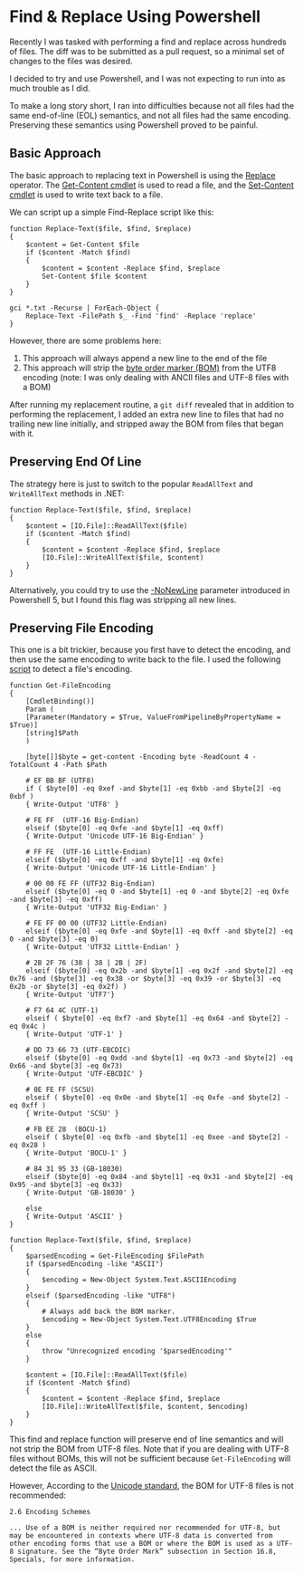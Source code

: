 <h1>Find & Replace Using Powershell</h1>

Recently I was tasked with performing a find and replace across hundreds of files. The diff was to be submitted as a pull request, so a minimal set of changes to the files was desired.

I decided to try and use Powershell, and I was not expecting to run into as much trouble as I did.
 
To make a long story short, I ran into difficulties because not all files had the same end-of-line (EOL) semantics, and not all files had the same encoding. Preserving these semantics using Powershell proved to be painful.

<h2>Basic Approach</h2>

The basic approach to replacing text in Powershell is using the [Replace](https://blogs.technet.microsoft.com/heyscriptingguy/2011/03/21/use-powershell-to-replace-text-in-strings/) operator. The [Get-Content cmdlet](https://msdn.microsoft.com/en-us/powershell/reference/5.0/microsoft.powershell.management/get-content) is used to read a file, and the [Set-Content cmdlet](https://msdn.microsoft.com/en-us/powershell/reference/5.1/microsoft.powershell.management/set-content) is used to write text back to a file.

We can script up a simple Find-Replace script like this:

```
function Replace-Text($file, $find, $replace)
{
    $content = Get-Content $file
    if ($content -Match $find)
    {
        $content = $content -Replace $find, $replace
        Set-Content $file $content 
    }
}

gci *.txt -Recurse | ForEach-Object { 
    Replace-Text -FilePath $_ -Find 'find' -Replace 'replace' 
}
```

However, there are some problems here:
1) This approach will always append a new line to the end of the file
2) This approach will strip the [byte order marker (BOM)](https://en.wikipedia.org/wiki/Byte_order_mark) from the UTF8 encoding (note: I was only dealing with ANCII files and UTF-8 files with a BOM)

After running my replacement routine, a ```git diff``` revealed that in addition to performing the replacement, I added an extra new  line to files that had no trailing new line initially, and stripped away the BOM from files that began with it.

<h2>Preserving End Of Line</h2>

The strategy here is just to switch to the popular ```ReadAllText``` and ```WriteAllText``` methods in .NET:

```
function Replace-Text($file, $find, $replace)
{
    $content = [IO.File]::ReadAllText($file)
    if ($content -Match $find)
    {
        $content = $content -Replace $find, $replace
        [IO.File]::WriteAllText($file, $content)
    }
}
```

Alternatively, you could try to use the [-NoNewLine](https://blogs.technet.microsoft.com/heyscriptingguy/2015/08/07/the-powershell-5-nonewline-parameter/) parameter introduced in Powershell 5, but I found this flag was stripping all new lines.

<h2>Preserving File Encoding</h2>

This one is a bit trickier, because you first have to detect the encoding, and then use the same encoding to write back to the file. I used the following [script](https://gist.github.com/jpoehls/2406504) to detect a file's encoding.

```
function Get-FileEncoding
{
    [CmdletBinding()] 
    Param (
    [Parameter(Mandatory = $True, ValueFromPipelineByPropertyName = $True)] 
    [string]$Path
    )

    [byte[]]$byte = get-content -Encoding byte -ReadCount 4 -TotalCount 4 -Path $Path

    # EF BB BF (UTF8)
    if ( $byte[0] -eq 0xef -and $byte[1] -eq 0xbb -and $byte[2] -eq 0xbf )
    { Write-Output 'UTF8' }

    # FE FF  (UTF-16 Big-Endian)
    elseif ($byte[0] -eq 0xfe -and $byte[1] -eq 0xff)
    { Write-Output 'Unicode UTF-16 Big-Endian' }

    # FF FE  (UTF-16 Little-Endian)
    elseif ($byte[0] -eq 0xff -and $byte[1] -eq 0xfe)
    { Write-Output 'Unicode UTF-16 Little-Endian' }

    # 00 00 FE FF (UTF32 Big-Endian)
    elseif ($byte[0] -eq 0 -and $byte[1] -eq 0 -and $byte[2] -eq 0xfe -and $byte[3] -eq 0xff)
    { Write-Output 'UTF32 Big-Endian' }

    # FE FF 00 00 (UTF32 Little-Endian)
    elseif ($byte[0] -eq 0xfe -and $byte[1] -eq 0xff -and $byte[2] -eq 0 -and $byte[3] -eq 0)
    { Write-Output 'UTF32 Little-Endian' }

    # 2B 2F 76 (38 | 38 | 2B | 2F)
    elseif ($byte[0] -eq 0x2b -and $byte[1] -eq 0x2f -and $byte[2] -eq 0x76 -and ($byte[3] -eq 0x38 -or $byte[3] -eq 0x39 -or $byte[3] -eq 0x2b -or $byte[3] -eq 0x2f) )
    { Write-Output 'UTF7'}

    # F7 64 4C (UTF-1)
    elseif ( $byte[0] -eq 0xf7 -and $byte[1] -eq 0x64 -and $byte[2] -eq 0x4c )
    { Write-Output 'UTF-1' }

    # DD 73 66 73 (UTF-EBCDIC)
    elseif ($byte[0] -eq 0xdd -and $byte[1] -eq 0x73 -and $byte[2] -eq 0x66 -and $byte[3] -eq 0x73)
    { Write-Output 'UTF-EBCDIC' }

    # 0E FE FF (SCSU)
    elseif ( $byte[0] -eq 0x0e -and $byte[1] -eq 0xfe -and $byte[2] -eq 0xff )
    { Write-Output 'SCSU' }

    # FB EE 28  (BOCU-1)
    elseif ( $byte[0] -eq 0xfb -and $byte[1] -eq 0xee -and $byte[2] -eq 0x28 )
    { Write-Output 'BOCU-1' }

    # 84 31 95 33 (GB-18030)
    elseif ($byte[0] -eq 0x84 -and $byte[1] -eq 0x31 -and $byte[2] -eq 0x95 -and $byte[3] -eq 0x33)
    { Write-Output 'GB-18030' }

    else
    { Write-Output 'ASCII' }
}

function Replace-Text($file, $find, $replace)
{
    $parsedEncoding = Get-FileEncoding $FilePath
    if ($parsedEncoding -like "ASCII")
    {
        $encoding = New-Object System.Text.ASCIIEncoding
    }
    elseif ($parsedEncoding -like "UTF8")
    {
        # Always add back the BOM marker.
        $encoding = New-Object System.Text.UTF8Encoding $True
    }
    else
    {
        throw "Unrecognized encoding '$parsedEncoding'"
    }
    
    $content = [IO.File]::ReadAllText($file)
    if ($content -Match $find)
    {
        $content = $content -Replace $find, $replace
        [IO.File]::WriteAllText($file, $content, $encoding)
    }
}
```

This find and replace function will preserve end of line semantics and will not strip the BOM from UTF-8 files. Note that if you are dealing with UTF-8 files without BOMs, this will not be sufficient because ```Get-FileEncoding``` will detect the file as ASCII.

However, According to the [Unicode standard](http://www.unicode.org/versions/Unicode5.0.0/ch02.pdf), the BOM for UTF-8 files is not recommended:

```
2.6 Encoding Schemes

... Use of a BOM is neither required nor recommended for UTF-8, but may be encountered in contexts where UTF-8 data is converted from other encoding forms that use a BOM or where the BOM is used as a UTF-8 signature. See the “Byte Order Mark” subsection in Section 16.8, Specials, for more information.
```
